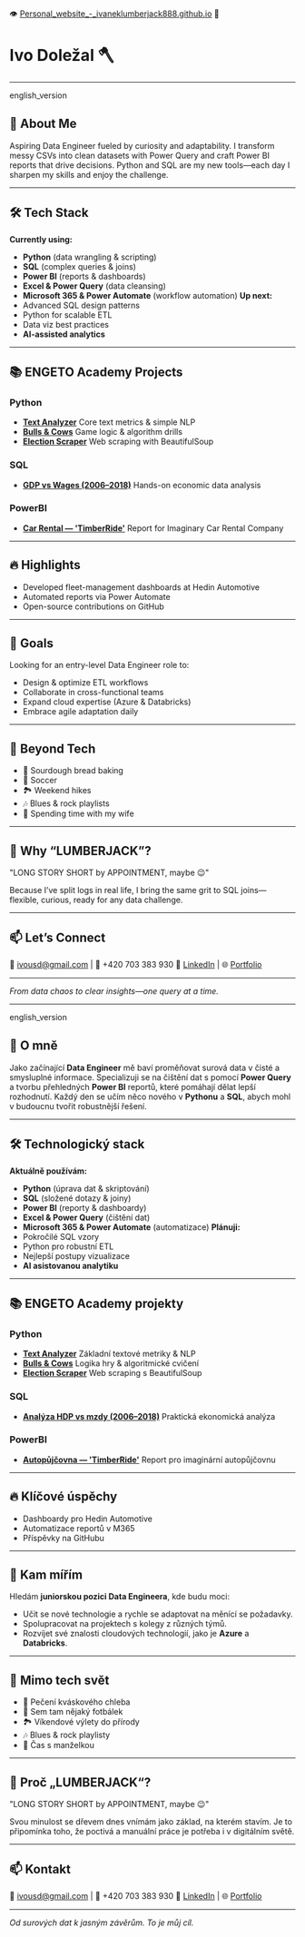 
👁️ [Personal_website_-_ivaneklumberjack888.github.io](https://ivaneklumberjack888.github.io/) 👀 


# **Ivo Doležal 🪓**

---
english_version
## 🚀 About Me
Aspiring Data Engineer fueled by curiosity and adaptability. I transform messy CSVs into clean datasets with Power Query and craft Power BI reports that drive decisions. Python and SQL are my new tools—each day I sharpen my skills and enjoy the challenge.

---
## 🛠 Tech Stack
**Currently using:**
- **Python** (data wrangling & scripting)
- **SQL** (complex queries & joins)
- **Power BI** (reports & dashboards)
- **Excel & Power Query** (data cleansing)
- **Microsoft 365 & Power Automate** (workflow automation)
**Up next:**
- Advanced SQL design patterns
- Python for scalable ETL
- Data viz best practices
- **AI-assisted analytics**

---
## 📚 ENGETO Academy Projects
### Python
- **[Text Analyzer](https://github.com/IvanekLumberjack888/text_analyzer)**
  Core text metrics & simple NLP
- **[Bulls & Cows](https://github.com/IvanekLumberjack888/Bulls-and-Cows)**
  Game logic & algorithm drills
- **[Election Scraper](https://github.com/IvanekLumberjack888/Elections-Scraper)**
  Web scraping with BeautifulSoup
### SQL
- **[GDP vs Wages (2006–2018)](https://github.com/IvanekLumberjack888/sql-projekt-engeto)**
  Hands-on economic data analysis
### PowerBI
- **[Car Rental — 'TimberRide'](https://github.com/IvanekLumberjack888/PowerBI-for-Engeto)**
  Report for Imaginary Car Rental Company
---
## 🔥 Highlights
- Developed fleet-management dashboards at Hedin Automotive
- Automated reports via Power Automate
- Open-source contributions on GitHub

---
## 🌱 Goals
Looking for an entry-level Data Engineer role to:
- Design & optimize ETL workflows
- Collaborate in cross-functional teams
- Expand cloud expertise (Azure & Databricks)
- Embrace agile adaptation daily

---
## 🌟 Beyond Tech
- 🥖 Sourdough bread baking
- 🤾 Soccer
- 🏞️ Weekend hikes
- 🎶 Blues & rock playlists
- 💑 Spending time with my wife

---
## 🤔 Why “LUMBERJACK”?

"LONG STORY SHORT by APPOINTMENT, maybe 😉"

Because I’ve split logs in real life, I bring the same grit to SQL joins—flexible, curious, ready for any data challenge.

---
## 📫 Let’s Connect
📧 ivousd@gmail.com | 📱 +420 703 383 930
🔗 [LinkedIn](https://www.linkedin.com/in/ivodolezal888) | 🌐 [Portfolio](https://ivaneklumberjack888.github.io/)

---
*From data chaos to clear insights—one query at a time.*

---
english_version
## 🚀 O mně
Jako začínající **Data Engineer** mě baví proměňovat surová data v čisté a smysluplné informace. Specializuji se na čištění dat s pomocí **Power Query** a tvorbu přehledných **Power BI** reportů, které pomáhají dělat lepší rozhodnutí. Každý den se učím něco nového v **Pythonu** a **SQL**, abych mohl v budoucnu tvořit robustnější řešení.

---
## 🛠 Technologický stack
**Aktuálně používám:**
- **Python** (úprava dat & skriptování)
- **SQL** (složené dotazy & joiny)
- **Power BI** (reporty & dashboardy)
- **Excel & Power Query** (čištění dat)
- **Microsoft 365 & Power Automate** (automatizace)
**Plánuji:**
- Pokročilé SQL vzory
- Python pro robustní ETL
- Nejlepší postupy vizualizace
- **AI asistovanou analytiku**

---
## 📚 ENGETO Academy projekty
### Python
- **[Text Analyzer](https://github.com/IvanekLumberjack888/text_analyzer)**
  Základní textové metriky & NLP
- **[Bulls & Cows](https://github.com/IvanekLumberjack888/Bulls-and-Cows)**
  Logika hry & algoritmické cvičení
- **[Election Scraper](https://github.com/IvanekLumberjack888/Elections-Scraper)**
  Web scraping s BeautifulSoup
### SQL
- **[Analýza HDP vs mzdy (2006–2018)](https://github.com/IvanekLumberjack888/sql-projekt-engeto)**
  Praktická ekonomická analýza
### PowerBI
- **[Autopůjčovna — 'TimberRide'](https://github.com/IvanekLumberjack888/PowerBI-for-Engeto)**
  Report pro imaginární autopůjčovnu
---
## 🔥 Klíčové úspěchy
- Dashboardy pro Hedin Automotive
- Automatizace reportů v M365
- Příspěvky na GitHubu

---
## 🌱 Kam mířím
Hledám **juniorskou pozici Data Engineera**, kde budu moci:
- Učit se nové technologie a rychle se adaptovat na měnící se požadavky.
- Spolupracovat na projektech s kolegy z různých týmů.
- Rozvíjet své znalosti cloudových technologií, jako je **Azure** a **Databricks**.

---
## 🌟 Mimo tech svět
- 🥖 Pečení kváskového chleba
- 🤾 Sem tam nějaký fotbálek
- 🏞️ Víkendové výlety do přírody
- 🎶 Blues & rock playlisty
- 💑 Čas s manželkou

---
## 🤔 Proč „LUMBERJACK“?

"LONG STORY SHORT by APPOINTMENT, maybe 😉"

Svou minulost se dřevem dnes vnímám jako základ, na kterém stavím. Je to připomínka toho, že poctivá a manuální práce je potřeba i v digitálním světě.

---
## 📫 Kontakt
📧 ivousd@gmail.com | 📱 +420 703 383 930
🔗 [LinkedIn](https://www.linkedin.com/in/ivodolezal888) | 🌐 [Portfolio](https://ivaneklumberjack888.github.io/)

---
*Od surových dat k jasným závěrům. To je můj cíl.*
